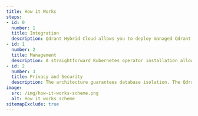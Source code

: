 ```yaml
---
title: How it Works
steps:
- id: 0
  number: 1
  title: Integration
  description: Qdrant Hybrid Cloud allows you to deploy managed Qdrant clusters on any cloud platform or on-premise infrastructure, ensuring your data stays private by separating the data and control layers.
- id: 1
  number: 2
  title: Management
  description: A straightforward Kubernetes operator installation allows for hands-off cluster management, including scaling operations, zero-downtime upgrades and disaster recovery.
- id: 2
  number: 3
  title: Privacy and Security
  description: The architecture guarantees database isolation. The Qdrant Cloud only receives telemetry through an outgoing connection. No access to databases or your Kubernetes API is necessary to maintain the highest level of data security and privacy.
image:
  src: /img/how-it-works-scheme.png
  alt: How it works scheme
sitemapExclude: true
---
```

